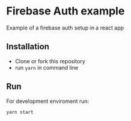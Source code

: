 
# Firebase Auth example

Example of a firebase auth setup in a react app

## Installation

- Clone or fork this repository
- run `yarn` in command line

## Run

For development enviroment run:

```javascript
yarn start
```

